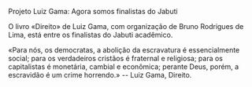 Projeto Luiz Gama: Agora somos finalistas do Jabuti

O livro «Direito» de Luiz Gama, com organização de Bruno Rodrigues de Lima, está entre os finalistas do Jabuti acadêmico.

«Para nós, os democratas, a abolição da escravatura é essencialmente social; para os verdadeiros cristãos é fraternal e religiosa; para os capitalistas é monetária, cambial e econômica; perante Deus, porém, a escravidão é um crime horrendo.» -- Luiz Gama, Direito.

